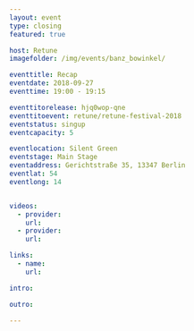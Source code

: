```yaml
---
layout: event
type: closing
featured: true

host: Retune
imagefolder: /img/events/banz_bowinkel/

eventtitle: Recap
eventdate: 2018-09-27
eventtime: 19:00 - 19:15

eventtitorelease: hjq0wop-qne
eventtitoevent: retune/retune-festival-2018
eventstatus: singup
eventcapacity: 5

eventlocation: Silent Green
eventstage: Main Stage
eventaddress: Gerichtstraße 35, 13347 Berlin
eventlat: 54
eventlong: 14


videos:
  - provider:
    url:
  - provider:
    url:

links:
  - name:
    url:

intro:

outro:

---
```


